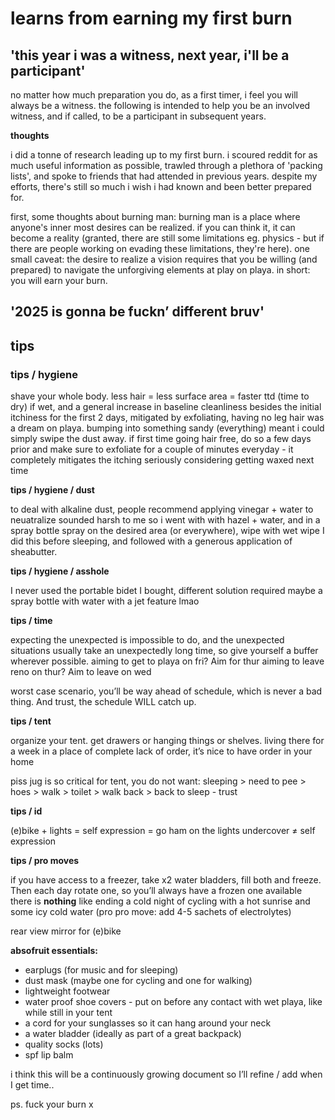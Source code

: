 # learns from earning my first burn  


## **'this year i was a witness, next year, i'll be a participant'**


no matter how much preparation you do, as a first timer, i feel you will always be a witness. the following is intended to help you be an involved witness, and if called, to be a participant in subsequent years.


**thoughts**

i did a tonne of research leading up to my first burn. i scoured reddit for as much useful information as possible, trawled through a plethora of 'packing lists', and spoke to friends that had attended in previous years. despite my efforts, there's still so much i wish i had known and been better prepared for.

first, some thoughts about burning man:
burning man is a place where anyone's inner most desires can be realized. if you can think it, it can become a reality (granted, there are still some limitations eg. physics - but if there are people working on evading these limitations, they're here).
one small caveat: the desire to realize a vision requires that you be willing (and prepared) to navigate the unforgiving elements at play on playa.
in short: you will earn your burn.


## **'2025 is gonna be fuckn’ different bruv'**


## tips

### tips / hygiene

shave your whole body. less hair = less surface area = faster ttd (time to dry) if wet, and a general increase in baseline cleanliness
besides the initial itchiness for the first 2 days, mitigated by exfoliating, having no leg hair was a dream on playa.
bumping into something sandy (everything) meant i could simply swipe the dust away.
if first time going hair free, do so a few days prior and make sure to exfoliate for a couple of minutes everyday - it completely mitigates the itching
seriously considering getting waxed next time

**tips / hygiene / dust**

to deal with alkaline dust, people recommend applying vinegar + water to neuatralize
sounded harsh to me so i went with with hazel + water, and in a spray bottle
spray on the desired area (or everywhere), wipe with wet wipe
I did this before sleeping, and followed with a generous application of sheabutter.


**tips / hygiene / asshole**

I never used the portable bidet I bought, different solution required
maybe a spray bottle with water with a jet feature lmao

**tips / time**

expecting the unexpected is impossible to do, and the unexpected situations usually take an unexpectedly long time, so give yourself a buffer wherever possible.
aiming to get to playa on fri? Aim for thur
aiming to leave reno on thur? Aim to leave on wed

worst case scenario, you’ll be way ahead of schedule, which is never a bad thing. And trust, the schedule WILL catch up.


**tips / tent**

organize your tent. get drawers or hanging things or shelves. living there for a week in a place of complete lack of order, it’s nice to have order in your home

piss jug is so critical for tent, you do not want: sleeping > need to pee > hoes > walk > toilet > walk back > back to sleep - trust





**tips / id**

(e)bike + lights = self expression = go ham on the lights
undercover ≠ self expression


**tips / pro moves**

if you have access to a freezer, take x2 water bladders, fill both and freeze. Then each day rotate one, so you’ll always have a frozen one available
there is **nothing** like ending a cold night of cycling with a hot sunrise and some icy cold water (pro pro move:  add 4-5 sachets of electrolytes)

rear view mirror for (e)bike


**absofruit essentials:**

- earplugs (for music and for sleeping)
- dust mask (maybe one for cycling and one for walking)
- lightweight footwear
- water proof shoe covers - put on before any contact with wet playa, like while still in your tent
- a cord for your sunglasses so it can hang around your neck
- a water bladder (ideally as part of a great backpack)
- quality socks (lots)
- spf lip balm


i think this will be a continuously growing document so I’ll refine / add when I get time..

ps. fuck your burn x
